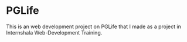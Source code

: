 # PGLife
This is an web development project on PGLife that I made as a project in Internshala Web-Development Training. 

